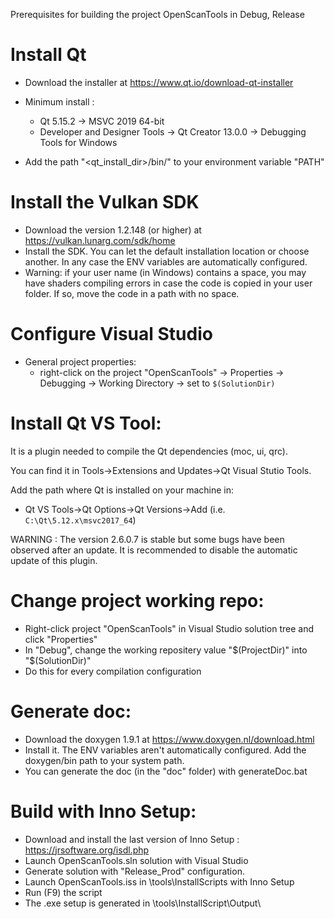 Prerequisites for building the project OpenScanTools in Debug, Release

Install Qt
==============================================================================

* Download the installer at https://www.qt.io/download-qt-installer
* Minimum install :
  * Qt 5.15.2
    -> MSVC 2019 64-bit
  * Developer and Designer Tools
    -> Qt Creator 13.0.0
    -> Debugging Tools for Windows

* Add the path "<qt_install_dir>/bin/" to your environment variable "PATH"

Install the Vulkan SDK
==============================================================================

* Download the version 1.2.148 (or higher) at https://vulkan.lunarg.com/sdk/home
* Install the SDK. You can let the default installation location or choose another. In any case the ENV variables are automatically configured.
* Warning: if your user name (in Windows) contains a space, you may have shaders compiling errors in case the code is copied in your user folder. If so, move the code in a path with no space.

Configure Visual Studio
==============================================================================

* General project properties:
    * right-click on the project "OpenScanTools" -> Properties -> Debugging -> Working Directory -> set to `$(SolutionDir)`

Install Qt VS Tool:
==============================================================================

It is a plugin needed to compile the Qt dependencies (moc, ui, qrc).

You can find it in Tools->Extensions and Updates->Qt Visual Stutio Tools.

Add the path where Qt is installed on your machine in:

* Qt VS Tools->Qt Options->Qt Versions->Add (i.e. `C:\Qt\5.12.x\msvc2017_64`)

WARNING : The version 2.6.0.7 is stable but some bugs have been observed after an update. It is recommended to disable the automatic update of this plugin.

Change project working repo:
==============================================================================
* Right-click project "OpenScanTools" in Visual Studio solution tree and click "Properties"
* In "Debug", change the working repositery value "$(ProjectDir)" into "$(SolutionDir)"
* Do this for every compilation configuration


Generate doc:
==============================================================================
* Download the doxygen 1.9.1 at https://www.doxygen.nl/download.html
* Install it. The ENV variables aren't automatically configured. Add the doxygen/bin path to your system path.
* You can generate the doc (in the "doc" folder) with generateDoc.bat

  
Build with Inno Setup:
==============================================================================
* Download and install the last version of Inno Setup : https://jrsoftware.org/isdl.php
* Launch OpenScanTools.sln solution with Visual Studio
* Generate solution with "Release_Prod" configuration.
* Launch OpenScanTools.iss in \tools\InstallScripts with Inno Setup
* Run (F9) the script
* The .exe setup is generated in \tools\InstallScript\Output\
